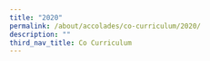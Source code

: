 ```yaml
---
title: "2020"
permalink: /about/accolades/co-curriculum/2020/
description: ""
third_nav_title: Co Curriculum
---
```

